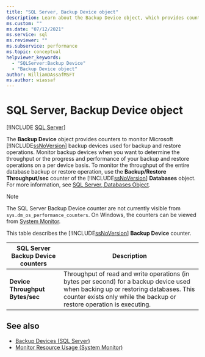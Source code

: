 ```yaml
---
title: "SQL Server, Backup Device object"
description: Learn about the Backup Device object, which provides counters to monitor Microsoft SQL Server backup devices used for backup and restore operations.
ms.custom: ""
ms.date: "07/12/2021"
ms.service: sql
ms.reviewer: ""
ms.subservice: performance
ms.topic: conceptual
helpviewer_keywords: 
  - "SQLServer:Backup Device"
  - "Backup Device object"
author: WilliamDAssafMSFT
ms.author: wiassaf
---
```

# SQL Server, Backup Device object
 [!INCLUDE [SQL Server](../../includes/applies-to-version/sqlserver.md)]

  The **Backup Device** object provides counters to monitor Microsoft [!INCLUDE[ssNoVersion](../../includes/ssnoversion-md.md)] backup devices used for backup and restore operations. Monitor backup devices when you want to determine the throughput or the progress and performance of your backup and restore operations on a per device basis. To monitor the throughput of the entire database backup or restore operation, use the **Backup/Restore Throughput/sec** counter of the [!INCLUDE[ssNoVersion](../../includes/ssnoversion-md.md)] **Databases** object. For more information, see [SQL Server, Databases Object](../../relational-databases/performance-monitor/sql-server-databases-object.md).  
  
> [!NOTE]
>  The SQL Server Backup Device counter are not currently visible from `sys.dm_os_performance_counters`. On Windows, the counters can be viewed from [System Monitor](../../relational-databases/performance/start-system-monitor-windows.md).

 This table describes the [!INCLUDE[ssNoVersion](../../includes/ssnoversion-md.md)] **Backup Device** counter.  
  
|**SQL Server Backup Device** counters|Description|  
|---------------------------------------|-----------------|  
|**Device Throughput Bytes/sec**|Throughput of read and write operations (in bytes per second) for a backup device used when backing up or restoring databases. This counter exists only while the backup or restore operation is executing.|  
  
## See also  
 - [Backup Devices &#40;SQL Server&#41;](../../relational-databases/backup-restore/backup-devices-sql-server.md)   
 - [Monitor Resource Usage &#40;System Monitor&#41;](../../relational-databases/performance-monitor/monitor-resource-usage-system-monitor.md)  
  
  
